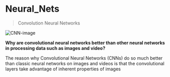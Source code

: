 # Neural_Nets
> Convolution Neural Networks 


![CNN-image](https://github.com/Foroozani/Neural_Nets/blob/main/images/CNN.png)

**Why are convolutional neural networks better than other neural networks in processing data such as images and video?**

The reason why Convolutional Neural Networks (CNNs) do so much better than classic neural networks on images and videos is that the convolutional layers take advantage of inherent properties of images
